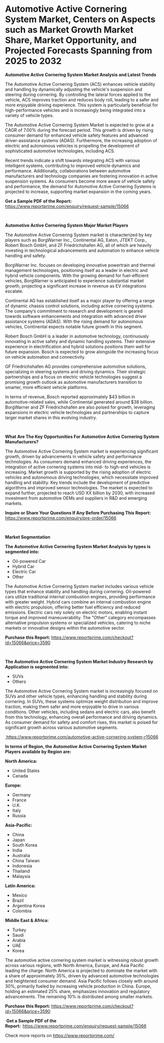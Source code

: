 <p><h1>Automotive Active Cornering System Market, Centers on Aspects such as Market Growth Market Share, Market Opportunity, and Projected Forecasts Spanning from 2025 to 2032</h1></p><p><strong>Automotive Active Cornering System Market Analysis and Latest Trends</strong></p>
<p><p>The Automotive Active Cornering System (ACS) enhances vehicle stability and handling by dynamically adjusting the vehicle's suspension and steering during cornering. By controlling the lateral forces applied to the vehicle, ACS improves traction and reduces body roll, leading to a safer and more enjoyable driving experience. This system is particularly beneficial for high-performance vehicles and is increasingly being integrated into a variety of vehicle types.</p><p>The Automotive Active Cornering System Market is expected to grow at a CAGR of 7.00% during the forecast period. This growth is driven by rising consumer demand for enhanced vehicle safety features and advanced driver-assistance systems (ADAS). Furthermore, the increasing adoption of electric and autonomous vehicles is propelling the development of sophisticated automotive technologies, including ACS. </p><p>Recent trends indicate a shift towards integrating ACS with various intelligent systems, contributing to improved vehicle dynamics and performance. Additionally, collaborations between automotive manufacturers and technology companies are fostering innovation in active suspension systems. As consumers become more aware of vehicle safety and performance, the demand for Automotive Active Cornering Systems is projected to increase, supporting market expansion in the coming years.</p></p>
<p><strong>Get a Sample PDF of the Report:&nbsp;</strong> <a href="https://www.reportprime.com/enquiry/request-sample/15066?utm_campaign=2177&utm_medium=2&utm_source=Github&utm_content=ia&utm_term=20032025&utm_id=automotive-active-cornering-system">https://www.reportprime.com/enquiry/request-sample/15066</a></p>
<p>&nbsp;</p>
<p><strong>Automotive Active Cornering System Major Market Players</strong></p>
<p><p>The Automotive Active Cornering System market is characterized by key players such as BorgWarner Inc., Continental AG, Eaton, JTEKT Corp., Robert Bosch GmbH, and ZF Friedrichshafen AG, all of which are heavily investing in technological advancements and automation to enhance vehicle handling and safety.</p><p>BorgWarner Inc. focuses on developing innovative powertrain and thermal management technologies, positioning itself as a leader in electric and hybrid vehicle components. With the growing demand for fuel-efficient vehicles, BorgWarner is anticipated to experience substantial market growth, projecting a significant increase in revenue as EV integrations escalate.</p><p>Continental AG has established itself as a major player by offering a range of dynamic chassis control solutions, including active cornering systems. The company’s commitment to research and development is geared towards software enhancements and integration with advanced driver assistance systems (ADAS). With the rising demand for autonomous vehicles, Continental expects notable future growth in this segment.</p><p>Robert Bosch GmbH is a leader in automotive technology, continuously innovating in active safety and dynamic handling systems. Their extensive experience in electrification and hybrid solutions positions them well for future expansion. Bosch is expected to grow alongside the increasing focus on vehicle automation and connectivity.</p><p>GF Friedrichshafen AG provides comprehensive automotive solutions, specializing in steering systems and driving dynamics. Their strategic partnerships and a focus on electric vehicle technologies suggest a promising growth outlook as automotive manufacturers transition to smarter, more efficient vehicle platforms.</p><p>In terms of revenue, Bosch reported approximately $43 billion in automotive-related sales, while Continental generated around $38 billion. BorgWarner and ZF Friedrichshafen are also poised for growth, leveraging expansions in electric vehicle technologies and partnerships to capture larger market shares in this evolving industry.</p></p>
<p>&nbsp;</p>
<p><strong>What Are The Key Opportunities For Automotive Active Cornering System Manufacturers?</strong></p>
<p><p>The Automotive Active Cornering System market is experiencing significant growth, driven by advancements in vehicle safety and performance technologies. As consumers demand enhanced driving experiences, the integration of active cornering systems into mid- to high-end vehicles is increasing. Market growth is supported by the rising adoption of electric vehicles and autonomous driving technologies, which necessitate improved handling and stability. Key trends include the development of predictive algorithms and improved sensor technologies. The market is expected to expand further, projected to reach USD XX billion by 2030, with increased investment from automotive OEMs and suppliers in R&D and emerging markets.</p></p>
<p><strong>Inquire or Share Your Questions If Any Before Purchasing This Report:</strong> <a href="https://www.reportprime.com/enquiry/pre-order/15066?utm_campaign=2177&utm_medium=2&utm_source=Github&utm_content=ia&utm_term=20032025&utm_id=automotive-active-cornering-system">https://www.reportprime.com/enquiry/pre-order/15066</a></p>
<p>&nbsp;</p>
<p><strong>Market Segmentation</strong></p>
<p><strong>The Automotive Active Cornering System Market Analysis by types is segmented into:</strong></p>
<p><ul><li>Oil-powered Car</li><li>Hybrid Car</li><li>Electric Car</li><li>Other</li></ul></p>
<p><p>The Automotive Active Cornering System market includes various vehicle types that enhance stability and handling during cornering. Oil-powered cars utilize traditional internal combustion engines, providing performance with greater weight. Hybrid cars combine an internal combustion engine with electric propulsion, offering better fuel efficiency and reduced emissions. Electric cars rely solely on electric motors, enabling instant torque and improved maneuverability. The "Other" category encompasses alternative propulsion systems or specialized vehicles, catering to niche markets or innovative designs within the automotive sector.</p></p>
<p><strong>Purchase this Report:&nbsp;</strong><a href="https://www.reportprime.com/checkout?id=15066&price=3590&utm_campaign=2177&utm_medium=2&utm_source=Github&utm_content=ia&utm_term=20032025&utm_id=automotive-active-cornering-system">https://www.reportprime.com/checkout?id=15066&price=3590</a></p>
<p>&nbsp;</p>
<p><strong>The Automotive Active Cornering System Market Industry Research by Application is segmented into:</strong></p>
<p><ul><li>SUVs</li><li>Others</li></ul></p>
<p><p>The Automotive Active Cornering System market is increasingly focused on SUVs and other vehicle types, enhancing handling and stability during cornering. In SUVs, these systems optimize weight distribution and improve traction, making them safer and more enjoyable to drive in various conditions. Other vehicles, including sedans and electric cars, also benefit from this technology, enhancing overall performance and driving dynamics. As consumer demand for safety and comfort rises, this market is poised for significant growth across various automotive segments.</p></p>
<p><a href="https://www.reportprime.com/automotive-active-cornering-system-r15066?utm_campaign=2177&utm_medium=2&utm_source=Github&utm_content=ia&utm_term=20032025&utm_id=automotive-active-cornering-system">&nbsp;https://www.reportprime.com/automotive-active-cornering-system-r15066</a></p>
<p><strong>In terms of Region, the Automotive Active Cornering System Market Players available by Region are:</strong></p>
<p>
    <p> <strong> North America: </strong>
        <ul>
            <li>United States</li>
            <li>Canada</li>
        </ul>
        </p> 
    <p> <strong> Europe: </strong>
        <ul>
            <li>Germany</li>
            <li>France</li>
            <li>U.K.</li>
            <li>Italy</li>
            <li>Russia</li>
        </ul>
        </p> 
    <p> <strong> Asia-Pacific: </strong>
        <ul>
            <li>China</li>
            <li>Japan</li>
            <li>South Korea</li>
            <li>India</li>
            <li>Australia</li>
            <li>China Taiwan</li>
            <li>Indonesia</li>
            <li>Thailand</li>
            <li>Malaysia</li>
        </ul>
        </p> 
    <p> <strong> Latin America: </strong>
        <ul>
            <li>Mexico</li>
            <li>Brazil</li>
            <li>Argentina Korea</li>
            <li>Colombia</li>
        </ul>
        </p> 
    <p> <strong> Middle East & Africa: </strong>
        <ul>
            <li>Turkey</li>
            <li>Saudi</li>
            <li>Arabia</li>
            <li>UAE</li>
            <li>Korea</li>
        </ul>
    </p>
    </p>
<p><p>The automotive active cornering system market is witnessing robust growth across various regions, with North America, Europe, and Asia Pacific leading the charge. North America is projected to dominate the market with a share of approximately 35%, driven by advanced automotive technologies and heightened consumer demand. Asia Pacific follows closely with around 30%, primarily fueled by increasing vehicle production in China. Europe, holding an estimated 25% share, emphasizes innovation and regulatory advancements. The remaining 10% is distributed among smaller markets.</p></p>
<p><strong>Purchase this Report: </strong><a href="https://www.reportprime.com/checkout?id=15066&price=3590&utm_campaign=2177&utm_medium=2&utm_source=Github&utm_content=ia&utm_term=20032025&utm_id=automotive-active-cornering-system">https://www.reportprime.com/checkout?id=15066&price=3590</a></p>
<p>&nbsp;<strong>Get a Sample PDF of the Report:&nbsp;&nbsp;</strong><a href="https://www.reportprime.com/enquiry/request-sample/15066?utm_campaign=2177&utm_medium=2&utm_source=Github&utm_content=ia&utm_term=20032025&utm_id=automotive-active-cornering-system">https://www.reportprime.com/enquiry/request-sample/15066</a></p>
<p><strong></strong></p>
<p>Check more reports on <a href="https://www.reportprime.com/?utm_campaign=2177&utm_medium=2&utm_source=Github&utm_content=ia&utm_term=20032025&utm_id=automotive-active-cornering-system">https://www.reportprime.com/</a></p>